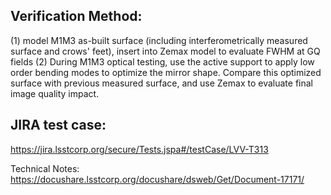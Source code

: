 Verification Method:
---
(1) model M1M3 as-built surface (including interferometrically measured surface and crows' feet), insert into Zemax model to evaluate FWHM at GQ fields 
(2) During M1M3 optical testing, use the active support to apply low order bending modes to optimize the mirror shape. Compare this optimized surface with previous measured surface, and use Zemax to evaluate final image quality impact.

JIRA test case:
---
https://jira.lsstcorp.org/secure/Tests.jspa#/testCase/LVV-T313

Technical Notes:
https://docushare.lsstcorp.org/docushare/dsweb/Get/Document-17171/

